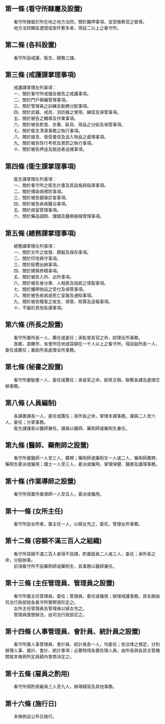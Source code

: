 第一條 (看守所隸屬及設置)
-------------------------
　　看守所隸屬於所在地之地方法院，關於羈押事項，並受檢察官之督導。  
　　地方法院轄區遼闊或案件繁多者，得設二以上之看守所。  


第二條 (各科設置)
-----------------
　　看守所設戒護、衛生、總務三課。  


第三條 (戒護課掌理事項)
-----------------------
　　戒護課掌理左列事項：  
　　一、關於看守所戒備及被告之戒護事項。  
　　二、關於門戶鎖鑰管理事項。  
　　三、關於管理員之訓練及勤務分配事項。  
　　四、關於武器、戒具、消防器之使用、練習及保管事項。  
　　五、關於被告之輔導及作業事項。  
　　六、關於被告飲食、衣著、臥具、用品之分給及保管事項。  
　　七、關於衛生清潔事務之執行事項。  
　　八、關於接見、發受書信及送入物品之處理事項。  
　　九、關於被告性行考核及賞罰之執行事項。  
　　十、關於被告押送及脫逃者追捕事項。  


第四條 (衛生課掌理事項)
-----------------------
　　衛生課掌理左列事項：  
　　一、關於看守所之衛生計畫及其設施與指導事項。  
　　二、關於傳染病預防事項。  
　　三、關於被告健康診查事項。  
　　四、關於被告疾病醫治事項。  
　　五、關於病室管理事項。  
　　六、關於藥品調劑、儲備及醫療器械管理事項。  


第五條 (總務課掌理事項)
-----------------------
　　總務課掌理左列事項：  
　　一、關於文件之收發、撰擬及保存事項。  
　　二、關於印信典守事項。  
　　三、關於經費出納事項。  
　　四、關於建築修繕事項。  
　　五、關於被告入所、出所事項。  
　　六、關於被告身分單、人相表及指紋之填製事項。  
　　七、關於攜帶物品之受付及保管事項。  
　　八、關於被告疾病或死亡呈報及通知事項。  
　　九、關於被告糧食之收支、保管、核算及造報事項。  
　　十、不屬於其他各課事項。  


第六條 (所長之設置)
-------------------
　　看守所置所長一人，薦任或委任；承監督長官之命，綜理全所事務。  
　　首都、直轄市、省會所在地或容額在一千人以上之看守所，得設副所長一人，委任或薦任；襄助所長處理全所事務。  


第七條 (秘書之設置)
-------------------
　　看守所置秘書一人，委任或薦任；承長官之命，綜核文稿、聯繫各課及處理交辦事務。  


第八條 (人員編制)
-----------------
　　各課置課長一人，委任或薦任；承所長之命，掌理本課事務。課員二人至六人，委任；分掌事務。  
　　衛生課課長以醫師兼任。課員以醫師、藥劑師或藥劑生兼任。  


第九條 (醫師、藥劑師之設置)
---------------------------
　　看守所置醫師一人至三人，薦聘；藥劑師或藥劑生一人或二人，藥劑師薦聘，藥劑生委派或僱用；護士一人至三人，委派或僱用，掌理保健、醫療及護理事務。  


第十條 (作業導師之設置)
-----------------------
　　看守所得置作業導師一人至五人，委派或僱用。  


第十一條 (女所主任)
-------------------
　　看守所設女所者，置主任一人，以婦女充之，委任，管理女所事務。  


第十二條 (容額不滿三百人之組織)
-------------------------------
　　看守所容額不滿三百人者得不設課，酌置股員二人或三人，委任；承所長之命，分股辦事。  
　　前項看守所不設藥劑師或藥劑生，其事務以醫師兼任。  


第十三條 (主任管理員、管理員之設置)
-----------------------------------
　　看守所置主任管理員，委任；管理員，委任或僱用；辦理戒護事務。其名額由司法行政部按各看守所實際情形定之。  
　　女所主任管理員及管理員以婦女充之。  
　　管理員獎懲辦法，由司法行政部定之。  


第十四條 (人事管理員、會計員、統計員之設置)
-------------------------------------------
　　看守所置人事管理員、會計員、統計員各一人，均委任；依法律之規定，分別辦理人事、歲計、會計、統計事項；必要時得各置佐理人員，由所長與各該主管機關就本條例所定員額內會商決定之。  


第十五條 (雇員之酌用)
---------------------
　　看守所得酌用雇員三人至九人，辦理繕寫及其他事務。  


第十六條 (施行日)
-----------------
　　本條例自公布日施行。